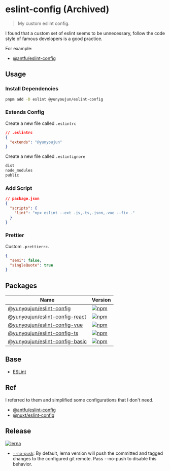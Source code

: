 # eslint-config (Archived)

> My custom eslint config.

I found that a custom set of eslint seems to be unnecessary, follow the code style of famous developers is a good practice.

For example:

- [@antfu/eslint-config](https://github.com/antfu/eslint-config)

## Usage

### Install Dependencies

```bash
pnpm add -D eslint @yunyoujun/eslint-config
```

### Extends Config

Create a new file called `.eslintrc`

```json
// .eslintrc
{
  "extends": "@yunyoujun"
}
```

Create a new file called `.eslintignore`

```txt
dist
node_modules
public
```

### Add Script

```json
// package.json
{
  "scripts": {
    "lint": "npx eslint --ext .js,.ts,.json,.vue --fix ."
  }
}
```

### Prettier

Custom `.prettierrc`.

```json
{
  "semi": false,
  "singleQuote": true
}
```

## Packages

| Name                                               | Version                                                                                                                             |
| -------------------------------------------------- | ----------------------------------------------------------------------------------------------------------------------------------- |
| [@yunyoujun/eslint-config](packages/all/)          | [![npm](https://img.shields.io/npm/v/@yunyoujun/eslint-config)](https://www.npmjs.com/package/@yunyoujun/eslint-config)             |
| [@yunyoujun/eslint-config-react](packages/react/)  | [![npm](https://img.shields.io/npm/v/@yunyoujun/eslint-config-react)](https://www.npmjs.com/package/@yunyoujun/eslint-config-react) |
| [@yunyoujun/eslint-config-vue](packages/vue/)      | [![npm](https://img.shields.io/npm/v/@yunyoujun/eslint-config-vue)](https://www.npmjs.com/package/@yunyoujun/eslint-config-vue)     |
| [@yunyoujun/eslint-config-ts](packages/typescript) | [![npm](https://img.shields.io/npm/v/@yunyoujun/eslint-config-ts)](https://www.npmjs.com/package/@yunyoujun/eslint-config-ts)       |
| [@yunyoujun/eslint-config-basic](packages/basic/)  | [![npm](https://img.shields.io/npm/v/@yunyoujun/eslint-config-basic)](https://www.npmjs.com/package/@yunyoujun/eslint-config-basic) |

## Base

- [ESLint](https://eslint.org/)

## Ref

I referred to them and simplified some configurations that I don't need.

- [@antfu/eslint-config](https://github.com/antfu/eslint-config)
- [@nuxt/eslint-config](https://github.com/nuxt/eslint-config)

## Release

[![lerna](https://img.shields.io/badge/maintained%20with-lerna-cc00ff.svg)](https://lerna.js.org/)

- [`--no-push`](https://github.com/lerna/lerna/tree/main/commands/version#--no-push): By default, lerna version will push the committed and tagged changes to the configured git remote. Pass --no-push to disable this behavior.
